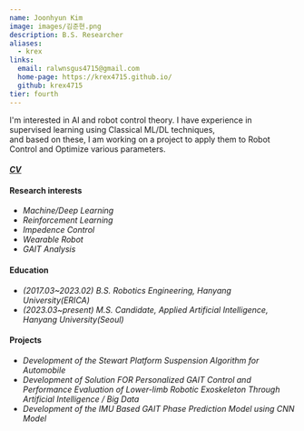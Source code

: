 ```yaml
---
name: Joonhyun Kim
image: images/김준현.png
description: B.S. Researcher
aliases:
  - krex
links:
  email: ralwnsgus4715@gmail.com
  home-page: https://krex4715.github.io/
  github: krex4715
tier: fourth
---
```



I'm interested in AI and robot control theory.
I have experience in supervised learning using Classical ML/DL techniques,  
and based on these, I am working on a project to apply them to Robot Control and Optimize various parameters.    
     
#### ***[CV](https://sites.google.com/view/joonhyun-kim-cv/%ED%99%88)***
    

#### **Research interests**
- *Machine/Deep Learning*
- *Reinforcement Learning*
- *Impedence Control*
- *Wearable Robot*
- *GAIT Analysis*



#### **Education**
- *(2017.03~2023.02) B.S. Robotics Engineering, Hanyang University(ERICA)* 
- *(2023.03~present) M.S. Candidate, Applied Artificial Intelligence, Hanyang University(Seoul)* 




#### **Projects**
- *Development of the Stewart Platform Suspension Algorithm for Automobile*
- *Development of Solution FOR Personalized GAIT Control and Performance Evaluation of Lower-limb Robotic Exoskeleton Through Artificial Intelligence / Big Data*
- *Development of the IMU Based GAIT Phase Prediction Model using CNN Model*